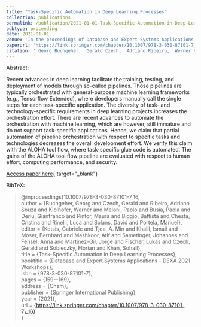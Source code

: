 ```yaml
---
title: "Task-Specific Automation in Deep Learning Processes"
collection: publications
permalink: /publication/2021-01-01-Task-Specific-Automation-in-Deep-Learning-Processes
pubtype: proceeding
date: 2021-01-01
venue: 'In the proceedings of Database and Expert Systems Applications - DEXA 2021 Workshops'
paperurl: 'https://link.springer.com/chapter/10.1007/978-3-030-87101-7_16'
citation: ' Georg Buchgeher,  Gerald Czech,  Adriano Ribeiro,  Werner Kloihofer,  Paolo Meloni,  Paola Busia,  Gianfranco Deriu,  Maura Pintor,  Battista Biggio,  Cristina Chesta,  Luca Rinelli,  David Solans,  Manuel Portela, &quot;Task-Specific Automation in Deep Learning Processes.&quot; In the proceedings of Database and Expert Systems Applications - DEXA 2021 Workshops, 2021.'
---
```

Abstract:

Recent advances in deep learning facilitate the training, testing, and deployment of models through so-called pipelines. Those pipelines are typically orchestrated with general-purpose machine learning frameworks (e.g., Tensorflow Extended), where developers manually call the single steps for each task-specific application. The diversity of task- and technology-specific requirements in deep learning projects increases the orchestration effort. There are recent advances to automate the orchestration with machine learning, which are however, still immature and do not support task-specific applications. Hence, we claim that partial automation of pipeline orchestration with respect to specific tasks and technologies decreases the overall development effort. We verify this claim with the ALOHA tool flow, where task-specific glue code is automated. The gains of the ALOHA tool flow pipeline are evaluated with respect to human effort, computing performance, and security.

[Access paper here](https://link.springer.com/chapter/10.1007/978-3-030-87101-7_16){:target="_blank"}

BibTeX: 
>@inproceedings{10.1007/978-3-030-87101-7_16,<br>    author = {Buchgeher, Georg and Czech, Gerald and Ribeiro, Adriano Souza and Kloihofer, Werner and Meloni, Paolo and Busia, Paola and Deriu, Gianfranco and Pintor, Maura and Biggio, Battista and Chesta, Cristina and Rinelli, Luca and Solans, David and Portela, Manuel},<br>    editor = {Kotsis, Gabriele and Tjoa, A. Min and Khalil, Ismail and Moser, Bernhard and Mashkoor, Atif and Sametinger, Johannes and Fensel, Anna and Martinez-Gil, Jorge and Fischer, Lukas and Czech, Gerald and Sobieczky, Florian and Khan, Sohail},<br>    title = {Task-Specific Automation in Deep Learning Processes},<br>    booktitle = {Database and Expert Systems Applications - DEXA 2021 Workshops},<br>    isbn = {978-3-030-87101-7},<br>    pages = {159--169},<br>    address = {Cham},<br>    publisher = {Springer International Publishing},<br>    year = {2021},<br>    url = {https://link.springer.com/chapter/10.1007/978-3-030-87101-7\_16}<br>}<br>